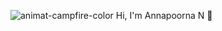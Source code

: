 ![animat-campfire-color](https://github.com/user-attachments/assets/e306b195-8344-4e83-8469-86fd8c91e863) Hi, I'm Annapoorna N 👋


